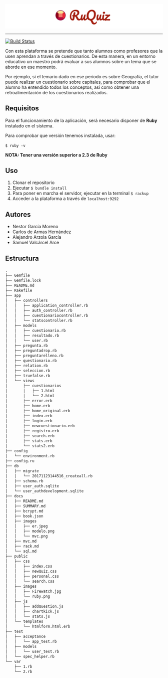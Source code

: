 ![Ruby](/public/images/titulo.png)

***

[![Build Status](https://travis-ci.com/alu0100816167/SYTW.svg?token=PDMoqywayE5S4e1qBg5g&branch=master)](https://travis-ci.com/alu0100816167/SYTW)

Con esta plataforma se pretende que tanto alumnos como profesores que la usen aprendan a través de cuestionarios. De esta manera, en un entorno educativo un maestro podrá evaluar a sus alumnos sobre un tema que se aborde en ese momento.

Por ejemplo, si el temario dado en ese periodo es sobre Geografía, el tutor puede realizar un cuestionario sobre capitales, para comprobar que el alumno ha entendido todos los conceptos, así como obtener una retroalimentación de los cuestionarios realizados.

## Requisitos

Para el funcionamiento de la aplicación, será necesario disponer de **Ruby** instalado en el sistema.

Para comprobar que versión tenemos instalada, usar:

`$ ruby -v`

**NOTA: Tener una versión superior a 2.3 de Ruby**

## Uso

1. Clonar el repositorio
2. Ejecutar `$ bundle install`
3. Para poner en marcha el servidor, ejecutar en la terminal `$ rackup`
4. Acceder a la plataforma a través de `localhost:9292`


## Autores

* Nestor García Moreno
* Carlos de Armas Hernández
* Alejandro Arzola García
* Samuel Valcárcel Arce

## Estructura

```
.
├── Gemfile
├── Gemfile.lock
├── README.md
├── Rakefile
├── app
│   ├── controllers
│   │   ├── application_controller.rb
│   │   ├── auth_controller.rb
│   │   ├── cuestionariocontroller.rb
│   │   └── statscontroller.rb
│   ├── models
│   │   ├── cuestionario.rb
│   │   ├── resultado.rb
│   │   └── user.rb
│   ├── pregunta.rb
│   ├── preguntadrop.rb
│   ├── preguntarelleno.rb
│   ├── questionario.rb
│   ├── relation.rb
│   ├── seleccion.rb
│   ├── truefalse.rb
│   └── views
│       ├── cuestionarios
│       │   ├── 1.html
│       │   └── 2.html
│       ├── error.erb
│       ├── home.erb
│       ├── home_original.erb
│       ├── index.erb
│       ├── login.erb
│       ├── newcuestionario.erb
│       ├── registro.erb
│       ├── search.erb
│       ├── stats.erb
│       └── stats2.erb
├── config
│   └── environment.rb
├── config.ru
├── db
│   ├── migrate
│   │   └── 20171123144516_createall.rb
│   ├── schema.rb
│   ├── user_auth.sqlite
│   └── user_authdevelopment.sqlite
├── docs
│   ├── README.md
│   ├── SUMMARY.md
│   ├── bcrypt.md
│   ├── book.json
│   ├── images
│   │   ├── er.jpeg
│   │   ├── modelo.png
│   │   └── mvc.png
│   ├── mvc.md
│   ├── rack.md
│   └── sql.md
├── public
│   ├── css
│   │   ├── index.css
│   │   ├── newQuiz.css
│   │   ├── personal.css
│   │   └── search.css
│   ├── images
│   │   ├── Firewatch.jpg
│   │   └── ruby.png
│   ├── js
│   │   ├── addQuestion.js
│   │   ├── chartkick.js
│   │   └── stats.js
│   └── templates
│       └── htmlform.html.erb
├── test
│   ├── acceptance
│   │   └── app_test.rb
│   ├── models
│   │   └── user_test.rb
│   └── spec_helper.rb
└── var
    ├── 1.rb
    └── 2.rb
```
